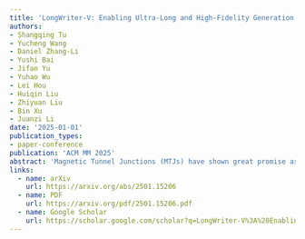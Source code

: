 ```yaml
---
title: 'LongWriter-V: Enabling Ultra-Long and High-Fidelity Generation in Vision-Language Models'
authors:
- Shangqing Tu
- Yucheng Wang
- Daniel Zhang-Li
- Yushi Bai
- Jifan Yu
- Yuhao Wu
- Lei Hou
- Huiqin Liu
- Zhiyuan Liu
- Bin Xu
- Juanzi Li
date: '2025-01-01'
publication_types:
- paper-conference
publication: 'ACM MM 2025'
abstract: 'Magnetic Tunnel Junctions (MTJs) have shown great promise as hardware sources for true random number generation (TRNG) due to their intrinsic stochastic switching behavior. However, practical deployment remains challenged by drift in switching probability caused by thermal fluctuations, device aging, and environmental instability. This work presents an engineering-oriented, drift-resilient MTJ-based TRNG architecture, enabled by a hybrid control strategy that combines self-stabilizing feedback with pulse width modulation. A key component is the Downcalibration-2 scheme, which updates the control parameter every two steps using only integer-resolution timing, ensuring excellent statistical quality without requiring bit discarding, pre-characterization, or external calibration. Extensive experimental measurements and numerical simulations demonstrate that this approach maintains stable randomness under dynamic temperature drift, using only simple digital logic. The proposed architecture offers high throughput, robustness, and scalability, making it well-suited for secure hardware applications, embedded systems, and edge computing environments.'
links:
  - name: arXiv
    url: https://arxiv.org/abs/2501.15206
  - name: PDF
    url: https://arxiv.org/pdf/2501.15206.pdf
  - name: Google Scholar
    url: https://scholar.google.com/scholar?q=LongWriter-V%3A%20Enabling%20Ultra-Long%20and%20High-Fidelity%20Generation%20in%20Vision-Language%20Models
---
```



